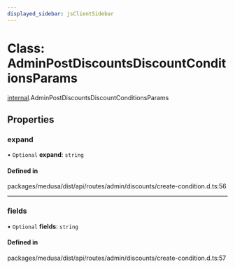 ```yaml
---
displayed_sidebar: jsClientSidebar
---
```


# Class: AdminPostDiscountsDiscountConditionsParams

[internal](../modules/internal.md).AdminPostDiscountsDiscountConditionsParams

## Properties

### expand

• `Optional` **expand**: `string`

#### Defined in

packages/medusa/dist/api/routes/admin/discounts/create-condition.d.ts:56

___

### fields

• `Optional` **fields**: `string`

#### Defined in

packages/medusa/dist/api/routes/admin/discounts/create-condition.d.ts:57

